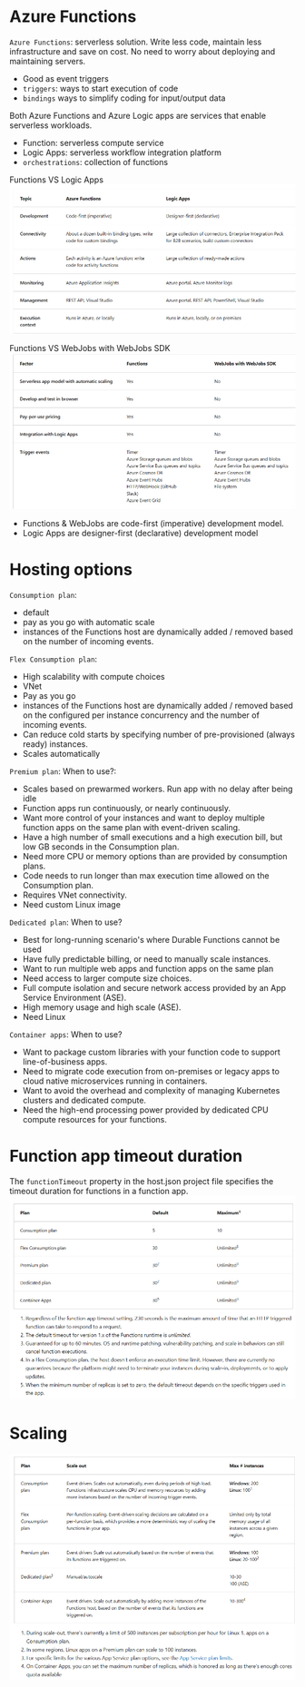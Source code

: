 # Azure Functions
`Azure Functions`: serverless solution. Write less code, maintain less infrastructure and save on cost. 
No need to worry about deploying and maintaining servers.
- Good as event triggers
- `triggers`: ways to start execution of code
- `bindings` ways to simplify coding for input/output data

Both Azure Functions and Azure Logic apps are services that enable serverless workloads.
- Function: serverless compute service
- Logic Apps: serverless workflow integration platform
- `orchestrations`: collection of functions

Functions VS Logic Apps
![img.png](../../images/img8.png)

Functions VS WebJobs with WebJobs SDK
![img.png](../../images/img9.png)

- Functions & WebJobs are code-first (imperative) development model.
- Logic Apps are designer-first (declarative) development model

# Hosting options
`Consumption plan`:
- default
- pay as you go with automatic scale
- instances of the Functions host are dynamically added / removed based on the number of incoming events.


`Flex Consumption plan`:
- High scalability with compute choices
- VNet
- Pay as you go
- instances of the Functions host are dynamically added / removed based on the configured per instance concurrency and the number of incoming events.
- Can reduce cold starts by specifying number of pre-provisioned (always ready) instances.
- Scales automatically


`Premium plan`:
When to use?:
- Scales based on prewarmed workers. Run app with no delay after being idle
- Function apps run continuously, or nearly continuously.
- Want more control of your instances and want to deploy multiple function apps on the same plan with event-driven scaling.
- Have a high number of small executions and a high execution bill, but low GB seconds in the Consumption plan.
- Need more CPU or memory options than are provided by consumption plans.
- Code needs to run longer than max execution time allowed on the Consumption plan.
- Requires VNet connectivity.
- Need custom Linux image


`Dedicated plan`:
When to use?
- Best for long-running scenario's where Durable Functions cannot be used
- Have fully predictable billing, or need to manually scale instances.
- Want to run multiple web apps and function apps on the same plan
- Need access to larger compute size choices.
- Full compute isolation and secure network access provided by an App Service Environment (ASE).
- High memory usage and high scale (ASE).
- Need Linux


`Container apps`:
When to use?
- Want to package custom libraries with your function code to support line-of-business apps.
- Need to migrate code execution from on-premises or legacy apps to cloud native microservices running in containers.
- Want to avoid the overhead and complexity of managing Kubernetes clusters and dedicated compute.
- Need the high-end processing power provided by dedicated CPU compute resources for your functions.


# Function app timeout duration
The `functionTimeout` property in the host.json project file specifies the timeout duration for functions in a function app.
![img10.png](../../images/img10.png)


# Scaling
![img.png](../../images/img11.png)
